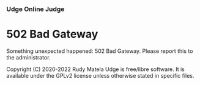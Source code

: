### Udge Online Judge

# 502 Bad Gateway

Something unexpected happened: 502 Bad Gateway.
Please report this to the administrator.


Copyright (C) 2020-2022  Rudy Matela
Udge is free/libre software.
It is available under the GPLv2 license
unless otherwise stated in specific files.
